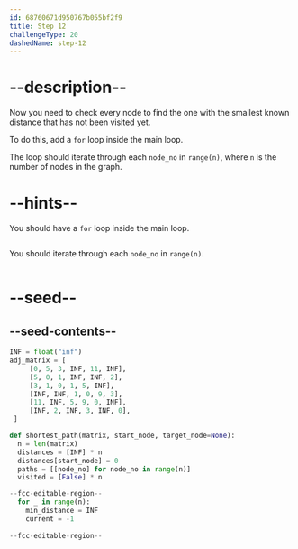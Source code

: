 ```yaml
---
id: 68760671d950767b055bf2f9
title: Step 12
challengeType: 20
dashedName: step-12
---
```


# --description--

Now you need to check every node to find the one with the smallest known distance that has not been visited yet.

To do this, add a `for` loop inside the main loop.

The loop should iterate through each `node_no` in `range(n)`, where `n` is the number of nodes in the graph. 

# --hints--

You should have a `for` loop inside the main loop.

```js

```

You should iterate through each `node_no` in `range(n)`.

```js

```

# --seed--

## --seed-contents--

```py
INF = float("inf")
adj_matrix = [
     [0, 5, 3, INF, 11, INF],
     [5, 0, 1, INF, INF, 2],
     [3, 1, 0, 1, 5, INF],
     [INF, INF, 1, 0, 9, 3],
     [11, INF, 5, 9, 0, INF],
     [INF, 2, INF, 3, INF, 0],
 ]

def shortest_path(matrix, start_node, target_node=None):
  n = len(matrix)
  distances = [INF] * n
  distances[start_node] = 0
  paths = [[node_no] for node_no in range(n)]
  visited = [False] * n

--fcc-editable-region--
  for _ in range(n):
    min_distance = INF
    current = -1
    
--fcc-editable-region--
```
